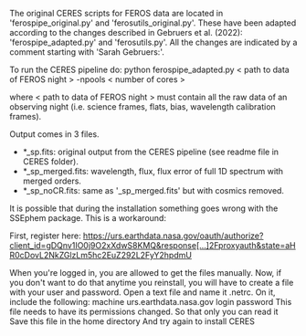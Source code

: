 The original CERES scripts for FEROS data are located in 'ferospipe_original.py' and 'ferosutils_original.py'.
These have been adapted according to the changes described in Gebruers et al. (2022): 'ferospipe_adapted.py' and 'ferosutils.py'.
All the changes are indicated by a comment starting with 'Sarah Gebruers:'.

To run the CERES pipeline do:
python ferospipe_adapted.py  < path to data of FEROS night > -npools < number of cores >

where < path to data of FEROS night > must contain all the raw data of an observing night (i.e. science frames, flats, bias, wavelength calibration frames).

Output comes in 3 files.

- *_sp.fits: original output from the CERES pipeline (see readme file in CERES folder).
- *_sp_merged.fits: wavelength, flux, flux error of full 1D spectrum with merged orders.
- *_sp_noCR.fits: same as '_sp_merged.fits' but with cosmics removed.




It is possible that during the installation something goes wrong with the SSEphem package.
This is a workaround:

First, register here: https://urs.earthdata.nasa.gov/oauth/authorize?client_id=gDQnv1IO0j9O2xXdwS8KMQ&response[…]2Fproxyauth&state=aHR0cDovL2NkZGlzLm5hc2EuZ292L2FyY2hpdmU

When you're logged in, you are allowed to get the files manually.
Now, if you don't want to do that anytime you reinstall, you will have to create a file with your user and password.
Open a text file and name it .netrc.
On it, include the following: machine urs.earthdata.nasa.gov login <username> password <password>
This file needs to have its permissions changed. So that only you can read it
Save this file in the home directory
And try again to install CERES
